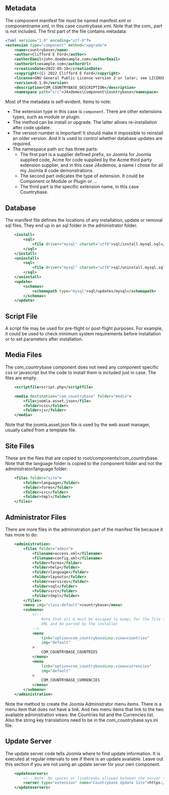 ## Metadata

The component manifest file must be named manifest.xml or componentname.xml, in this case countrybase.xml. Note that the com_ part is not included. The first part of the file contains metadata:

```xml
<?xml version="1.0" encoding="utf-8"?>
<extension type="component" method="upgrade">
	<name>countrybase</name>
	<author>Clifford E Ford</author>
	<authorEmail>john.doe@example.com</authorEmail>
	<authorUrl>example.com</authorUrl>
	<creationDate>2022-05-10</creationDate>
	<copyright>(C) 2022 Clifford E Ford</copyright>
	<license>GNU General Public License version 2 or later; see LICENSE.txt</license>
	<version>0.1.0</version>
	<description>COM_COUNTRYBASE_DESCRIPTION</description>
	<namespace path="src">J4xdemos\Component\Countrybase</namespace>
```

Most of the metadata is self-evident. Items to note:
* The extension type in this case is ```component```. There are other extensions types, such as module or plugin.
* The method can be install or upgrade. The latter allows re-installation after code update.
* The version number is important! It should make it impossible to reinstall an older version. And it is used to control whether database updates are required.
* The namespace path src has three parts:
  * The first part is a supplier defined prefix, so Joomla for Joomla supplied code, Acme for code supplied by the Acme third party extension supplier, and in this case J4xdemos, a name I chose for all my Joomla 4 code demonstrations.
  * The second part indicates the type of extension. It could be Component or Module or Plugin or ...
  * The third part is the specific extension name, in this case Countrybase.

## Database
The manifest file defines the locations of any installation, update or removal sql files. They end up in an sql folder in the administrator folder.

```xml
	<install>
		<sql>
			<file driver="mysql" charset="utf8">sql/install.mysql.sql</file>
		</sql>
	</install>
	<uninstall>
		<sql>
			<file driver="mysql" charset="utf8">sql/uninstall.mysql.sql</file>
		</sql>
	</uninstall>
	<update>
		<schemas>
			<schemapath type="mysql">sql/updates/mysql</schemapath>
		</schemas>
	</update>
```

## Script File
A script file may be used for pre-flight or post-flight purposes. For example, it could be used to check minimum system requirements before installation or to set parameters after installation.

## Media Files
The com_countrybase component does not need any component specific css or javascript but the code to install them is included just in case. The files are empty.

```xml
	<scriptfile>script.php</scriptfile>

	<media destination="com_countrybase" folder="media">
		<file>joomla.asset.json</file>
		<folder>css</folder>
		<folder>js</folder>
	</media>
```

Note that the joomla.asset.json file is used by the web asset manager, usually called from a template file.

## Site Files
These are the files that are copied to root/components/com_countrybase. Note that the language folder is copied to the component folder and not the administrator/language folder:

```xml
	<files folder="site">
		<folder>language</folder>
		<folder>forms</folder>
		<folder>src</folder>
		<folder>tmpl</folder>
	</files>
```

## Administrator Files
There are more files in the administration part of the manifest file because it has more to do:

```xml
	<administration>
		<files folder="admin">
			<filename>access.xml</filename>
			<filename>config.xml</filename>
			<folder>forms</folder>
			<folder>help</folder>
			<folder>language</folder>
			<folder>layouts</folder>
			<folder>services</folder>
			<folder>sql</folder>
			<folder>src</folder>
			<folder>tmpl</folder>
		</files>
		<menu img="class:default">countrybase</menu>
		<submenu>
			<!--
				Note that all & must be escaped to &amp; for the file to be valid
				XML and be parsed by the installer
			-->
			<menu
				link="option=com_countrybase&amp;view=countries"
				img="default"
			>
				COM_COUNTRYBASE_COUNTRIES
			</menu>
			<menu
				link="option=com_countrybase&amp;view=currencies"
				img="default"
			>
				COM_COUNTRYBASE_CURRENCIES
			</menu>
		</submenu>
	</administration>
```
Note the method to create the Joomla Administrator menu items. There is a menu item that does not have a link. And two menu items that link to the two available administration views: the Countries list and the Currencies list. Also the string key translations need to be in the com_countrybase.sys.ini file.

## Update Server
The update server code tells Joomla where to find update information. It is executed at regular intervals to see if there is an update available. Leave out this section if you are not using an update server for your own component.
```xml
	<updateservers>
		<!-- Note: No spaces or linebreaks allowed between the server tags -->
		<server type="extension" name="Countrybase Update Site">https://raw.githubusercontent.com/ceford/j4xdemos-com-countrybase/master/manifest.xml</server>
	</updateservers>
```
